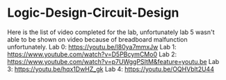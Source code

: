 # Logic-Design-Circuit-Design
Here is the list of video completed for the lab, unfortunately lab 5 wasn't able to be shown on video because of breadboard malfunction unfortunately.
Lab 0: https://youtu.be/I80ya7mmxJw
Lab 1: https://www.youtube.com/watch?v=D5PBcymCMo0
Lab 2: https://www.youtube.com/watch?v=p7UWggPSItM&feature=youtu.be
Lab 3: https://youtu.be/hqx1DwHZ_gk
Lab 4: https://youtu.be/OQHVblt2U44
